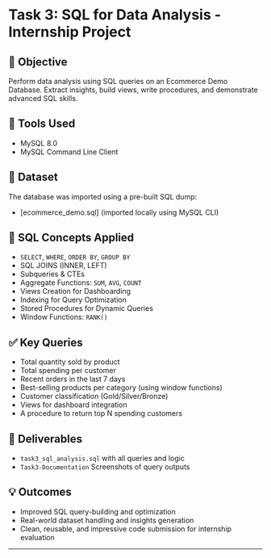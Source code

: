 # Task 3: SQL for Data Analysis - Internship Project

## 📌 Objective
Perform data analysis using SQL queries on an Ecommerce Demo Database. Extract insights, build views, write procedures, and demonstrate advanced SQL skills.

## 🧰 Tools Used
- MySQL 8.0
- MySQL Command Line Client

## 📁 Dataset
The database was imported using a pre-built SQL dump:
- [ecommerce_demo.sql] (imported locally using MySQL CLI)

## 📜 SQL Concepts Applied
- `SELECT`, `WHERE`, `ORDER BY`, `GROUP BY`
- SQL JOINS (INNER, LEFT)
- Subqueries & CTEs
- Aggregate Functions: `SUM`, `AVG`, `COUNT`
- Views Creation for Dashboarding
- Indexing for Query Optimization
- Stored Procedures for Dynamic Queries
- Window Functions: `RANK()`

## ✅ Key Queries
- Total quantity sold by product
- Total spending per customer
- Recent orders in the last 7 days
- Best-selling products per category (using window functions)
- Customer classification (Gold/Silver/Bronze)
- Views for dashboard integration
- A procedure to return top N spending customers

## 📎 Deliverables
- `task3_sql_analysis.sql` with all queries and logic
-  `Task3-Documentation` Screenshots of query outputs

## 💡 Outcomes
- Improved SQL query-building and optimization
- Real-world dataset handling and insights generation
- Clean, reusable, and impressive code submission for internship evaluation


---

